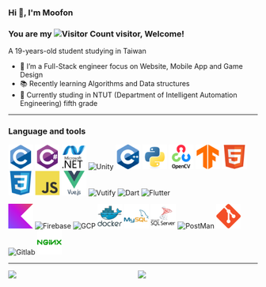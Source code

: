 ### Hi 👋, I'm Moofon
### You are my ![Visitor Count](https://profile-counter.glitch.me/LeeMoofon0222/count.svg) visitor, Welcome!<br>
A 19-years-old student studying in Taiwan
- 🌱 I’m a Full-Stack engineer focus on Website, Mobile App and Game Design
- 📚 Recently learning Algorithms and Data structures
- 🔭 Currently studing in NTUT (Department of Intelligent Automation Engineering) fifth grade
- - - - - - - -
### Language and tools
<p>
  <img src="https://github.com/devicons/devicon/raw/master/icons/c/c-original.svg" alt="C" width="50" height="50">
  <img src="https://raw.githubusercontent.com/devicons/devicon/master/icons/csharp/csharp-original.svg" alt="C#" width="50" height="50">
  <img src="https://raw.githubusercontent.com/devicons/devicon/master/icons/dot-net/dot-net-original-wordmark.svg" alt="ASP.Net" width="50" height="50">
  <img src="https://avatars.githubusercontent.com/u/426196?s=64&v=4" alt="Unity" width="50" height="50">
  <img src="https://github.com/devicons/devicon/raw/master/icons/cplusplus/cplusplus-original.svg" alt="C++" width="50" height="50">
  <img src="https://github.com/devicons/devicon/raw/master/icons/python/python-original.svg" alt="Python" width="50" height="50">
  <img src="https://github.com/devicons/devicon/raw/master/icons/opencv/opencv-original-wordmark.svg" alt="OpenCV" width="50" height="50">
  <img src="https://github.com/devicons/devicon/raw/master/icons/tensorflow/tensorflow-original.svg" alt="Tensorflow" width="50" height="50">
  <img src="https://github.com/devicons/devicon/raw/master/icons/html5/html5-original.svg" alt="HTML" width="50" height="50">
  <img src="https://github.com/devicons/devicon/raw/master/icons/css3/css3-original.svg" alt="CSS" width="50" height="50">
  <img src="https://github.com/devicons/devicon/raw/master/icons/javascript/javascript-original.svg" alt="JS" width="50" height="50">
  <img src="https://raw.githubusercontent.com/devicons/devicon/master/icons/vuejs/vuejs-original-wordmark.svg" alt="Vue.js" width="50" height="50">
  <img src="https://cdn.vuetifyjs.com/docs/images/logos/vuetify-logo-v3-light.svg" alt="Vutify" width="50" height="50">
  <img src="https://camo.githubusercontent.com/849dd3e05b480b650e4416ce157e91d60d60c822f8706e42dca2943993d71270/68747470733a2f2f7777772e766563746f726c6f676f2e7a6f6e652f6c6f676f732f646172746c616e672f646172746c616e672d69636f6e2e737667" alt="Dart" width="50" height="50">
  <img src="https://camo.githubusercontent.com/2167e144b868512a0723b3556c44410b6fb52a0e569ef5f2768232b8b705c649/68747470733a2f2f7777772e766563746f726c6f676f2e7a6f6e652f6c6f676f732f666c7574746572696f2f666c7574746572696f2d69636f6e2e737667" alt="Flutter" width="50" height="50">
 
</p>
<p>
  <img src="https://raw.githubusercontent.com/github/explore/4479d2a2c854198cb00160f8593519c14dc3b905/topics/kotlin/kotlin.png" alt="Kotlin" width="50" height="50">
  <img src="https://camo.githubusercontent.com/f19579bd4b5f0b9812474d8109d5882710dad0399d94497a26ea79dc01dea234/68747470733a2f2f7777772e766563746f726c6f676f2e7a6f6e652f6c6f676f732f66697265626173652f66697265626173652d69636f6e2e737667" alt="Firebase" width="50" height="50">
  <img src="https://camo.githubusercontent.com/d124825d0e0968226011ee97e6001d44a4844a75cc2a1a058cde8bf7791bea97/68747470733a2f2f7777772e766563746f726c6f676f2e7a6f6e652f6c6f676f732f676f6f676c655f636c6f75642f676f6f676c655f636c6f75642d69636f6e2e737667" alt="GCP" width="50" height="50">
  <img src="https://github.com/devicons/devicon/raw/master/icons/docker/docker-original-wordmark.svg" alt="Docker" width="50" height="50">
  <img src="https://raw.githubusercontent.com/devicons/devicon/master/icons/mysql/mysql-original-wordmark.svg" alt="Mysql" width="50" height="50">
  <img src="https://raw.githubusercontent.com/github/explore/96943574ba0c0340ba6ea1e6f768e9abe43e34e1/topics/sql-server/sql-server.png" alt="SQLServer" width="50" height="50">
  <img src="https://camo.githubusercontent.com/5c2595c2fcc9ef7ffa97d14f868547d945d5cee65045377c7c34611b5a67c139/68747470733a2f2f7777772e766563746f726c6f676f2e7a6f6e652f6c6f676f732f676574706f73746d616e2f676574706f73746d616e2d69636f6e2e737667" alt="PostMan" width="50" height="50">
  <img src="https://github.com/devicons/devicon/raw/master/icons/git/git-original.svg" alt="Git" width="50" height="50">
  <img src="https://cdn4.iconfinder.com/data/icons/logos-and-brands/512/144_Gitlab_logo_logos-512.png" alt="Gitlab" width="50" height="50">
  <img src="https://raw.githubusercontent.com/devicons/devicon/master/icons/nginx/nginx-original.svg" alt="Git" width="50" height="50">
</p>

- - - - - - - -
<img align="left" width="46%" src="https://github-readme-stats.vercel.app/api?username=LeeMoofon0222&show_icons=true&theme=transparent" />
<img align="right" width="48%" src="https://streak-stats.demolab.com/?user=LeeMoofon0222" />
<!--
**LeeMoofon0222/LeeMoofon0222** is a ✨ _special_ ✨ repository because its `README.md` (this file) appears on your GitHub profile.
Here are some ideas to get you started:

- 🔭 I’m currently working on ...
- 🌱 I’m currently learning ...
- 👯 I’m looking to collaborate on ...
- 🤔 I’m looking for help with ...
- 💬 Ask me about ...
- 📫 How to reach me: ...
- 😄 Pronouns: ...
- ⚡ Fun fact: ...
-->
